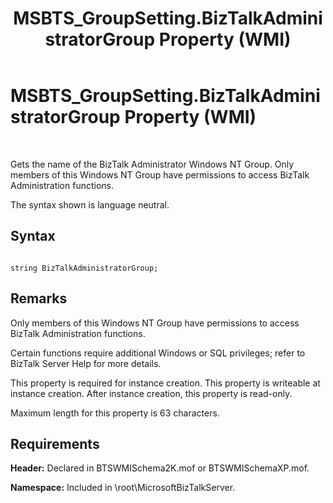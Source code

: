 ﻿---
title: MSBTS_GroupSetting.BizTalkAdministratorGroup Property (WMI)
TOCTitle: MSBTS_GroupSetting.BizTalkAdministratorGroup Property (WMI)
ms:assetid: d848685e-5156-4647-aa60-c42a6a03d70f
ms:mtpsurl: https://msdn.microsoft.com/en-us/library/Aa578669(v=BTS.80)
ms:contentKeyID: 51531716
ms.date: 08/30/2017
mtps_version: v=BTS.80
---

# MSBTS\_GroupSetting.BizTalkAdministratorGroup Property (WMI)

 

Gets the name of the BizTalk Administrator Windows NT Group. Only members of this Windows NT Group have permissions to access BizTalk Administration functions.

The syntax shown is language neutral.

## Syntax

``` 
  
string BizTalkAdministratorGroup;  
```

## Remarks

Only members of this Windows NT Group have permissions to access BizTalk Administration functions.

Certain functions require additional Windows or SQL privileges; refer to BizTalk Server Help for more details.

This property is required for instance creation. This property is writeable at instance creation. After instance creation, this property is read-only.

Maximum length for this property is 63 characters.

## Requirements

**Header:** Declared in BTSWMISchema2K.mof or BTSWMISchemaXP.mof.

**Namespace:** Included in \\root\\MicrosoftBizTalkServer.

